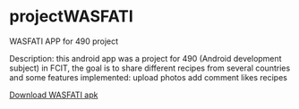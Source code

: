 # projectWASFATI
WASFATI APP for 490 project

Description:
this android app was a project for 490 (Android development subject) in FCIT, 
the goal is to share different recipes from several countries and some features implemented:
upload photos 
add comment
likes recipes



<a href="https://drive.google.com/file/d/1YVSzBSAYCnVw_zCkTxlmWHS783-iB0Q-/view?usp=sharing">Download WASFATI apk</a>
